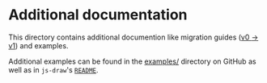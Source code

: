 # Additional documentation

This directory contains additional documention like migration guides ([v0 $\to$ v1](./Additional_Documentation.MigratingToVersion1__.html))
and examples.

Additional examples can be found in the [examples/](https://github.com/personalizedrefrigerator/js-draw/tree/main/docs/examples) directory on GitHub
as well as in `js-draw`'s [`README`](../).
